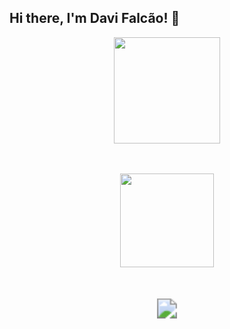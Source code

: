 ## Hi there, I'm Davi Falcão! 👋


<div align="center">

  <!-- GitHub Stats -->
  <a href="https://github.com/anuraghazra/github-readme-stats">
    <img height="170"  src="https://github-readme-stats.vercel.app/api?username=Davi-Falcao&theme=tokyonight&show_icons=true" />
  </a>

  <!-- Top Languages -->
  <br><br>
  <a href="https://github.com/anuraghazra/github-readme-stats">
    <img height="150" src="https://github-readme-stats.vercel.app/api/top-langs/?username=Davi-Falcao&theme=tokyonight&exclude_repo=parktech,parktech-prolog&layout=compact&custom_title=Used%20languages&size_weight=0.1&count_weight=0.9&hide=Jupyter%20Notebook" />
  </a>

  <br><br>
 <a href="https://www.linkedin.com/in/davi-falc%C3%A3o-989aa52a2/" target="_blank">
  <img 
    src="https://img.shields.io/badge/-LinkedIn-%230077B5?style=for-the-badge&logo=linkedin&logoColor=white"
    style="transform: scale(2.0); margin-top: 10px;" 
  />
</a>

</div>
<!--
**Davi-Falcao/Davi-Falcao** is a ✨ _special_ ✨ repository because its `README.md` (this file) appears on your GitHub profile.

Here are some ideas to get you started:

- 🔭 I’m currently working on ...
- 🌱 I’m currently learning ...
- 👯 I’m looking to collaborate on ...
- 🤔 I’m looking for help with ...
- 💬 Ask me about ...
- 📫 How to reach me: ...
- 😄 Pronouns: ...
- ⚡ Fun fact: ...
-->
